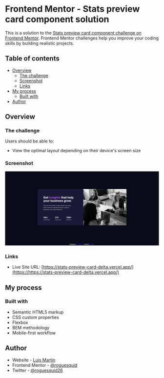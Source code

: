 # Frontend Mentor - Stats preview card component solution

This is a solution to the [Stats preview card component challenge on Frontend Mentor](https://www.frontendmentor.io/challenges/stats-preview-card-component-8JqbgoU62). Frontend Mentor challenges help you improve your coding skills by building realistic projects.

## Table of contents

- [Overview](#overview)
  - [The challenge](#the-challenge)
  - [Screenshot](#screenshot)
  - [Links](#links)
- [My process](#my-process)
  - [Built with](#built-with)
- [Author](#author)

## Overview

### The challenge

Users should be able to:

- View the optimal layout depending on their device's screen size

### Screenshot

![](./design/screenshot.png)

### Links

- Live Site URL: [https://stats-preview-card-delta.vercel.app/](https://https://stats-preview-card-delta.vercel.app/)

## My process

### Built with

- Semantic HTML5 markup
- CSS custom properties
- Flexbox
- BEM methodology
- Mobile-first workflow

## Author

- Website - [Luis Martin](https://github.com/roguesquid)
- Frontend Mentor - [@roguesquid](https://www.frontendmentor.io/profile/roguesquid)
- Twitter - [@roguesquid26](https://www.twitter.com/roguesquid26)

